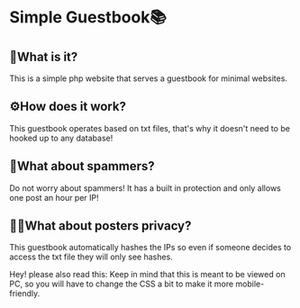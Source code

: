 # Simple Guestbook📚

## 📒What is it?
This is a simple php website that serves a guestbook for minimal websites.

## ⚙️How does it work?
This guestbook operates based on txt files, that's why it doesn't need to be hooked up to any database!

## 👺What about spammers?
Do not worry about spammers! It has a built in protection and only allows one post an hour per IP!

## 🕵️‍♂️What about posters privacy?
This guestbook automatically hashes the IPs so even if someone decides to access the txt file they will only see hashes.

Hey! please also read this:
Keep in mind that this is meant to be viewed on PC, so you will have to change the CSS a bit to make it more mobile-friendly.

